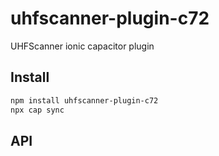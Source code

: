 # uhfscanner-plugin-c72

UHFScanner ionic capacitor plugin

## Install

```bash
npm install uhfscanner-plugin-c72
npx cap sync
```

## API

<docgen-index></docgen-index>

<docgen-api>
<!-- run docgen to generate docs from the source -->
<!-- More info: https://github.com/ionic-team/capacitor-docgen -->
</docgen-api>
